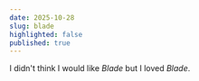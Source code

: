 ```yaml
---
date: 2025-10-28
slug: blade
highlighted: false
published: true
---
```

I didn't think I would like _Blade_ but I loved _Blade_.